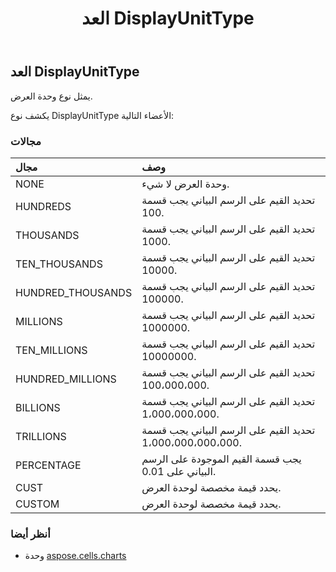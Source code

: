 ﻿---
title: العد DisplayUnitType
second_title: Aspose.Cells for Python via .NET API المراجع
description:
type: docs
weight: 490
url: /ar/python-net/aspose.cells.charts/displayunittype/
is_root: false
---
##  العد DisplayUnitType
يمثل نوع وحدة العرض.



يكشف نوع DisplayUnitType الأعضاء التالية:

###  مجالات
| مجال| وصف|
| :- | :- |
| NONE | وحدة العرض لا شيء.|
| HUNDREDS | تحديد القيم على الرسم البياني يجب قسمة 100.|
| THOUSANDS | تحديد القيم على الرسم البياني يجب قسمة 1000.|
| TEN_THOUSANDS | تحديد القيم على الرسم البياني يجب قسمة 10000.|
| HUNDRED_THOUSANDS | تحديد القيم على الرسم البياني يجب قسمة 100000.|
| MILLIONS | تحديد القيم على الرسم البياني يجب قسمة 1000000.|
| TEN_MILLIONS | تحديد القيم على الرسم البياني يجب قسمة 10000000.|
| HUNDRED_MILLIONS |تحديد القيم على الرسم البياني يجب قسمة 100،000،000.|
| BILLIONS | تحديد القيم على الرسم البياني يجب قسمة 1،000،000،000.|
| TRILLIONS | تحديد القيم على الرسم البياني يجب قسمة 1،000،000،000،000.|
| PERCENTAGE | يجب قسمة القيم الموجودة على الرسم البياني على 0.01.|
| CUST | يحدد قيمة مخصصة لوحدة العرض.|
| CUSTOM | يحدد قيمة مخصصة لوحدة العرض.|



###  أنظر أيضا
* وحدة [aspose.cells.charts](..)
